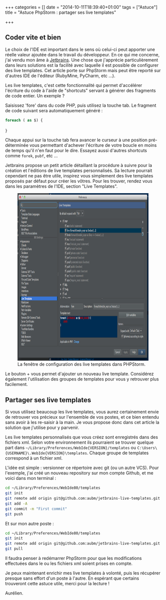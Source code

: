 +++
categories = []
date = "2014-10-11T18:39:40+01:00"
tags = ["Astuce"]
title = "Astuce PhpStorm : partager ses live templates"

+++

## Coder vite et bien

Le choix de l'IDE est important dans le sens où celui-ci peut apporter une réelle valeur ajoutée dans le travail du développeur. En ce qui me concerne, j'ai vendu mon âme à <a href="https://www.jetbrains.com/" target="_blank">Jetbrains</a>. Une chose que j'apprécie particulièrement dans leurs solutions est la facilité avec laquelle il est possible de configurer des live templates. Cet article porte sur PhpStorm mais peut être reporté sur d'autres IDE de l'éditeur (RubyMine, PyCharm, etc ...).

Les live templates, c'est cette fonctionnalité qui permet d'accélérer l'écriture du code à l'aide de "shortcuts" servant à générer des fragments de code entier. Un exemple ?

Saisissez 'fore' dans du code PHP, puis utilisez la touche tab. Le fragment de code suivant sera automatiquement généré :

```php
foreach ( as $) {

}
```

Chaque appui sur la touche tab fera avancer le curseur à une position pré-déterminée vous permettant d'achever l'écriture de votre boucle en moins de temps qu'il n'en faut pour le dire. Essayez aussi d'autres shortcuts comme `forek`, `pubf`, etc ...

Jetbrains propose un petit article détaillant la procédure à suivre pour <a class="https://www.jetbrains.com/phpstorm/webhelp/creating-and-editing-live-templates.html" target="_blank">la création et l'éditions de live templates personnalisés</a>. Sa lecture pourrait cependant ne pas être utile, inspirez vous simplement des live templates proposés par défaut pour créer les vôtres. Pour les trouver, rendez vous dans les paramètres de l'IDE, section "Live Templates".

<figure>
<img class="img-responsive" src="/img/php_storm_live_templates.png" alt="Configuration des live templates dans PhpStorm" width="900" height="542">
<figcaption>La fenêtre de configuration des live templates dans PHPStorm.</figcaption>
</figure>

Le bouton + vous permet d'ajouter un nouveau live template. Considérez également l'utilisation des groupes de templates pour vous y retrouver plus facilement.

## Partager ses live templates

Si vous utilisez beaucoup les live templates, vous aurez certainement envie de retrouver vos précieux sur l'ensemble de vos postes, et ce bien entendu sans avoir à les re-saisir à la main. Je vous propose donc dans cet article la solution que j'utilise pour y parvenir.

Les live templates personnalisés que vous créez sont enregistrés dans des fichiers xml. Selon votre environnement ils pourraient se trouver quelque part dans `~/Library/Preferences/WebIde{VERSION}/templates` ou `C:\Users\{USERNAME}\.WebIde{VERSION}\templates`. Chaque groupe de templates correspond à un fichier xml.

L'idée est simple : versionner ce répertoire avec git (ou un autre VCS). Pour l'exemple, j'ai créé un nouveau repository sur mon compte Github, et me voici dans mon terminal :

```bash
cd ~/Library/Preferences/WebIde80/templates
git init
git remote add origin git@github.com:aubm/jetbrains-live-templates.git
git add -A
git commit -m "First commit"
git push
```

Et sur mon autre poste :

```bash
cd ~/Library/Preferences/WebIde80/templates
git init
git remote add origin git@github.com:aubm/jetbrains-live-templates.git
git pull
```

Il faudra penser à redémarrer PhpStorm pour que les modifications effectuées dans le ou les fichiers xml soient prises en compte.

Je peux maintenant enrichir mes live templates à volonté, puis les récupérer presque sans effort d'un poste à l'autre. En espérant que certains trouveront cette astuce utile, merci pour la lecture !

Aurélien.
